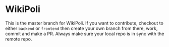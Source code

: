 # WikiPoli

This is the master branch for WikiPoli. If you want to contribute, checkout to either `backend` or `frontend` then create your own branch from there, work, commit and make a PR. Always make sure your local repo is in sync with the remote repo. 
